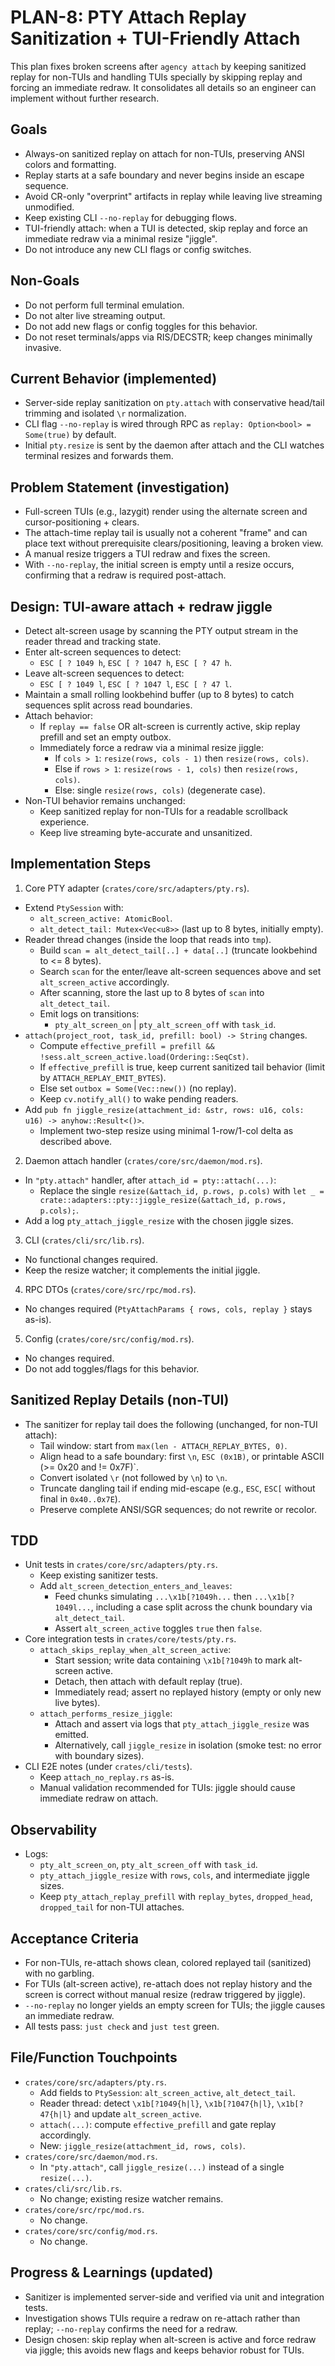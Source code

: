 # PLAN-8: PTY Attach Replay Sanitization + TUI-Friendly Attach

This plan fixes broken screens after `agency attach` by keeping sanitized replay for non-TUIs and handling TUIs specially by skipping replay and forcing an immediate redraw.
It consolidates all details so an engineer can implement without further research.

## Goals

- Always-on sanitized replay on attach for non-TUIs, preserving ANSI colors and formatting.
- Replay starts at a safe boundary and never begins inside an escape sequence.
- Avoid CR-only "overprint" artifacts in replay while leaving live streaming unmodified.
- Keep existing CLI `--no-replay` for debugging flows.
- TUI-friendly attach: when a TUI is detected, skip replay and force an immediate redraw via a minimal resize "jiggle".
- Do not introduce any new CLI flags or config switches.

## Non-Goals

- Do not perform full terminal emulation.
- Do not alter live streaming output.
- Do not add new flags or config toggles for this behavior.
- Do not reset terminals/apps via RIS/DECSTR; keep changes minimally invasive.

## Current Behavior (implemented)

- Server-side replay sanitization on `pty.attach` with conservative head/tail trimming and isolated `\r` normalization.
- CLI flag `--no-replay` is wired through RPC as `replay: Option<bool> = Some(true)` by default.
- Initial `pty.resize` is sent by the daemon after attach and the CLI watches terminal resizes and forwards them.

## Problem Statement (investigation)

- Full-screen TUIs (e.g., lazygit) render using the alternate screen and cursor-positioning + clears.
- The attach-time replay tail is usually not a coherent "frame" and can place text without prerequisite clears/positioning, leaving a broken view.
- A manual resize triggers a TUI redraw and fixes the screen.
- With `--no-replay`, the initial screen is empty until a resize occurs, confirming that a redraw is required post-attach.

## Design: TUI-aware attach + redraw jiggle

- Detect alt-screen usage by scanning the PTY output stream in the reader thread and tracking state.
- Enter alt-screen sequences to detect:
  - `ESC [ ? 1049 h`, `ESC [ ? 1047 h`, `ESC [ ? 47 h`.
- Leave alt-screen sequences to detect:
  - `ESC [ ? 1049 l`, `ESC [ ? 1047 l`, `ESC [ ? 47 l`.
- Maintain a small rolling lookbehind buffer (up to 8 bytes) to catch sequences split across read boundaries.
- Attach behavior:
  - If `replay == false` OR alt-screen is currently active, skip replay prefill and set an empty outbox.
  - Immediately force a redraw via a minimal resize jiggle:
    - If `cols > 1`: `resize(rows, cols - 1)` then `resize(rows, cols)`.
    - Else if `rows > 1`: `resize(rows - 1, cols)` then `resize(rows, cols)`.
    - Else: single `resize(rows, cols)` (degenerate case).
- Non-TUI behavior remains unchanged:
  - Keep sanitized replay for non-TUIs for a readable scrollback experience.
  - Keep live streaming byte-accurate and unsanitized.

## Implementation Steps

1) Core PTY adapter (`crates/core/src/adapters/pty.rs`).
- Extend `PtySession` with:
  - `alt_screen_active: AtomicBool`.
  - `alt_detect_tail: Mutex<Vec<u8>>` (last up to 8 bytes, initially empty).
- Reader thread changes (inside the loop that reads into `tmp`).
  - Build `scan = alt_detect_tail[..] + data[..]` (truncate lookbehind to <= 8 bytes).
  - Search `scan` for the enter/leave alt-screen sequences above and set `alt_screen_active` accordingly.
  - After scanning, store the last up to 8 bytes of `scan` into `alt_detect_tail`.
  - Emit logs on transitions:
    - `pty_alt_screen_on` | `pty_alt_screen_off` with `task_id`.
- `attach(project_root, task_id, prefill: bool) -> String` changes.
  - Compute `effective_prefill = prefill && !sess.alt_screen_active.load(Ordering::SeqCst)`.
  - If `effective_prefill` is true, keep current sanitized tail behavior (limit by `ATTACH_REPLAY_EMIT_BYTES`).
  - Else set `outbox = Some(Vec::new())` (no replay).
  - Keep `cv.notify_all()` to wake pending readers.
- Add `pub fn jiggle_resize(attachment_id: &str, rows: u16, cols: u16) -> anyhow::Result<()>`.
  - Implement two-step resize using minimal 1-row/1-col delta as described above.

2) Daemon attach handler (`crates/core/src/daemon/mod.rs`).
- In `"pty.attach"` handler, after `attach_id = pty::attach(...)`:
  - Replace the single `resize(&attach_id, p.rows, p.cols)` with `let _ = crate::adapters::pty::jiggle_resize(&attach_id, p.rows, p.cols);`.
- Add a log `pty_attach_jiggle_resize` with the chosen jiggle sizes.

3) CLI (`crates/cli/src/lib.rs`).
- No functional changes required.
- Keep the resize watcher; it complements the initial jiggle.

4) RPC DTOs (`crates/core/src/rpc/mod.rs`).
- No changes required (`PtyAttachParams { rows, cols, replay }` stays as-is).

5) Config (`crates/core/src/config/mod.rs`).
- No changes required.
- Do not add toggles/flags for this behavior.

## Sanitized Replay Details (non-TUI)

- The sanitizer for replay tail does the following (unchanged, for non-TUI attach):
  - Tail window: start from `max(len - ATTACH_REPLAY_BYTES, 0)`.
  - Align head to a safe boundary: first `\n`, `ESC (0x1B)`, or printable ASCII (>= 0x20 and != 0x7F)`.
  - Convert isolated `\r` (not followed by `\n`) to `\n`.
  - Truncate dangling tail if ending mid-escape (e.g., `ESC`, `ESC[` without final in `0x40..0x7E`).
  - Preserve complete ANSI/SGR sequences; do not rewrite or recolor.

## TDD

- Unit tests in `crates/core/src/adapters/pty.rs`.
  - Keep existing sanitizer tests.
  - Add `alt_screen_detection_enters_and_leaves`:
    - Feed chunks simulating `...\x1b[?1049h...` then `...\x1b[?1049l...`, including a case split across the chunk boundary via `alt_detect_tail`.
    - Assert `alt_screen_active` toggles `true` then `false`.
- Core integration tests in `crates/core/tests/pty.rs`.
  - `attach_skips_replay_when_alt_screen_active`:
    - Start session; write data containing `\x1b[?1049h` to mark alt-screen active.
    - Detach, then attach with default replay (true).
    - Immediately read; assert no replayed history (empty or only new live bytes).
  - `attach_performs_resize_jiggle`:
    - Attach and assert via logs that `pty_attach_jiggle_resize` was emitted.
    - Alternatively, call `jiggle_resize` in isolation (smoke test: no error with boundary sizes).
- CLI E2E notes (under `crates/cli/tests`).
  - Keep `attach_no_replay.rs` as-is.
  - Manual validation recommended for TUIs: jiggle should cause immediate redraw on attach.

## Observability

- Logs:
  - `pty_alt_screen_on`, `pty_alt_screen_off` with `task_id`.
  - `pty_attach_jiggle_resize` with `rows`, `cols`, and intermediate jiggle sizes.
  - Keep `pty_attach_replay_prefill` with `replay_bytes`, `dropped_head`, `dropped_tail` for non-TUI attaches.

## Acceptance Criteria

- For non-TUIs, re-attach shows clean, colored replayed tail (sanitized) with no garbling.
- For TUIs (alt-screen active), re-attach does not replay history and the screen is correct without manual resize (redraw triggered by jiggle).
- `--no-replay` no longer yields an empty screen for TUIs; the jiggle causes an immediate redraw.
- All tests pass: `just check` and `just test` green.

## File/Function Touchpoints

- `crates/core/src/adapters/pty.rs`.
  - Add fields to `PtySession`: `alt_screen_active`, `alt_detect_tail`.
  - Reader thread: detect `\x1b[?1049{h|l}`, `\x1b[?1047{h|l}`, `\x1b[?47{h|l}` and update `alt_screen_active`.
  - `attach(...)`: compute `effective_prefill` and gate replay accordingly.
  - New: `jiggle_resize(attachment_id, rows, cols)`.
- `crates/core/src/daemon/mod.rs`.
  - In `"pty.attach"`, call `jiggle_resize(...)` instead of a single `resize(...)`.
- `crates/cli/src/lib.rs`.
  - No change; existing resize watcher remains.
- `crates/core/src/rpc/mod.rs`.
  - No change.
- `crates/core/src/config/mod.rs`.
  - No change.

## Progress & Learnings (updated)

- Sanitizer is implemented server-side and verified via unit and integration tests.
- Investigation shows TUIs require a redraw on re-attach rather than replay; `--no-replay` confirms the need for a redraw.
- Design chosen: skip replay when alt-screen is active and force redraw via jiggle; this avoids new flags and keeps behavior robust for TUIs.
